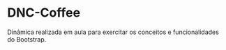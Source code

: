 # DNC-Coffee
Dinâmica realizada em aula para exercitar os conceitos e funcionalidades do Bootstrap.
